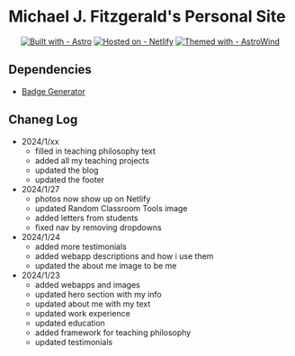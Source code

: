 # Michael J. Fitzgerald's Personal Site

<div align="center">

[![Built with - Astro](https://img.shields.io/badge/Built_with-Astro-bc52ee?style=for-the-badge&logo=astro)](https://astro.build/)
[![Hosted on - Netlify](https://img.shields.io/badge/Hosted_on-Netlify-2b8e86?style=for-the-badge&logo=Netlify)](https://www.netlify.com/)
[![Themed with - AstroWind](https://img.shields.io/badge/Themed_with-AstroWind-06b6d4?style=for-the-badge&logo=tailwindcss)](https://github.com/onwidget/astrowind)

</div>

## Dependencies
- [Badge Generator](https://michaelcurrin.github.io/badge-generator/#/generic)

## Chaneg Log
- 2024/1/xx
    - filled in teaching philosophy text
    - added all my teaching projects
    - updated the blog 
    - updated the footer
- 2024/1/27
    - photos now show up on Netlify
    - updated Random Classroom Tools image
    - added letters from students
    - fixed nav by removing dropdowns
- 2024/1/24
    - added more testimonials
    - added webapp descriptions and how i use them
    - updated the about me image to be me
- 2024/1/23
    - added webapps and images
    - updated hero section with my info
    - updated about me with my text
    - updated work experience
    - updated education
    - added framework for teaching philosophy
    - updated testimonials